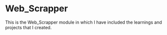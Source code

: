 # Web_Scrapper
This is the Web_Scrapper module in which I have included the learnings and projects that I created.
